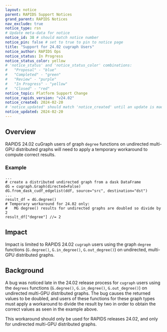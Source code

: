 ```yaml
---
layout: notice
parent: RAPIDS Support Notices
grand_parent: RAPIDS Notices
nav_exclude: true
notice_type: rsn
# Update meta-data for notice
notice_id: 38 # should match notice number
notice_pin: false # set to true to pin to notice page
title: "Support for 24.02 cugraph Users"
notice_author: RAPIDS Ops
notice_status: In Progress
notice_status_color: yellow
# 'notice_status' and 'notice_status_color' combinations:
#   "Proposal" - "blue"
#   "Completed" - "green"
#   "Review" - "purple"
#   "In Progress" - "yellow"
#   "Closed" - "red"
notice_topic: Platform Support Change
notice_rapids_version: "v24.02"
notice_created: 2024-02-20
# 'notice_updated' should match 'notice_created' until an update is made
notice_updated: 2024-02-20
---
```


## Overview

RAPIDS 24.02 cuGraph users of graph `degree` functions on undirected multi-GPU distributed graphs will need to apply a temporary workaround to compute correct results.

### Example
```
...
# create a distributed undirected graph from a dask DataFrame
dG = cugraph.Graph(directed=False)
dG.from_dask_cudf_edgelist(ddf, source="src", destination="dst")
...
result_df = dG.degree()
# Temporary workaround for 24.02 only:
#   MG degree() results for undirected graphs are doubled so divide by 2
result_df["degree"] //= 2
```

## Impact

Impact is limited to RAPIDS 24.02 `cugraph` users using the graph `degree` functions (`G.degree()`, `G.in_degree()`, `G.out_degree()`) on undirected, multi-GPU distributed graphs.

## Background

A bug was noticed late in the 24.02 release process for `cugraph` users using the `degrees` functions (`G.degree()`, `G.in_degree()`, `G.out_degree()`) on undirected multi-GPU distributed graphs.  The bug causes the returned values to be doubled, and users of these functions for these graph types must apply a workaround to divide the result by two in order to obtain the correct values as seen in the example above.

This workaround should only be used for RAPIDS releases 24.02, and only for undirected multi-GPU distributed graphs.

